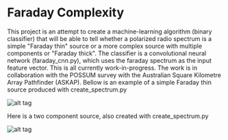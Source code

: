 # Faraday Complexity
This project is an attempt to create a machine-learning algorithm (binary classifier) that will be able to tell whether a polarized radio spectrum is a simple "Faraday thin" source or a more complex source with multiple components or "Faraday thick". The classifier is a convolutional neural network (faraday_cnn.py), which uses the faraday spectrum as the input feature vector. This is all currently work-in-progress. The work is in collaboration with the POSSUM survey with the Australian Square Kilometre Array Pathfinder (ASKAP). 
Bellow is an example of a simple Faraday thin source produced with create_spectrum.py

![alt tag](https://github.com/sheabrown/faraday_complexity/blob/master/rm_spectrum.png)

Here is a two component source, also created with create_spectrum.py

![alt tag](https://github.com/sheabrown/faraday_complexity/blob/master/far_2comp.png)
